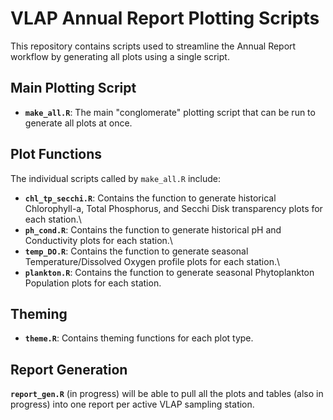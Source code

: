 # VLAP Annual Report Plotting Scripts

This repository contains scripts used to streamline the Annual Report workflow by generating all plots using a single script.

## Main Plotting Script

-   **`make_all.R`**: The main "conglomerate" plotting script that can be run to generate all plots at once.

## Plot Functions

The individual scripts called by `make_all.R` include:

-   **`chl_tp_secchi.R`**: Contains the function to generate historical Chlorophyll-a, Total Phosphorus, and Secchi Disk transparency plots for each station.\
-   **`ph_cond.R`**: Contains the function to generate historical pH and Conductivity plots for each station.\
-   **`temp_DO.R`**: Contains the function to generate seasonal Temperature/Dissolved Oxygen profile plots for each station.\
-   **`plankton.R`**: Contains the function to generate seasonal Phytoplankton Population plots for each station.

## Theming

-   **`theme.R`**: Contains theming functions for each plot type.

## Report Generation

**`report_gen.R`** (in progress) will be able to pull all the plots and tables (also in progress) into one report per active VLAP sampling station.